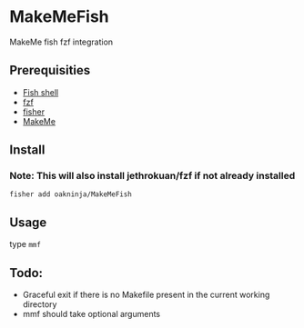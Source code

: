 # MakeMeFish
MakeMe fish fzf integration

## Prerequisities
* [Fish shell](https://fishshell.com/)
* [fzf](https://github.com/junegunn/fzf#installation)
* [fisher](https://github.com/jorgebucaran/fisher)
* [MakeMe](https://github.com/OakNinja/MakeMe)

## Install 
### Note: This will also install jethrokuan/fzf if not already installed
`fisher add oakninja/MakeMeFish`


## Usage
type `mmf`


## Todo:
* Graceful exit if there is no Makefile present in the current working directory
* mmf should take optional arguments
